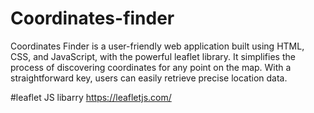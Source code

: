 # Coordinates-finder
 Coordinates Finder is a user-friendly web application built using HTML, CSS, and JavaScript, with the powerful leaflet library. It simplifies the process of discovering coordinates for any point on the map. With a straightforward key, users can easily retrieve precise location data.

#leaflet JS libarry
https://leafletjs.com/
